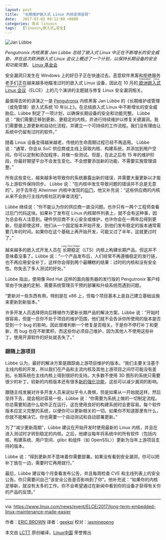 ```yaml
---
layout: post
title:	"长期维护嵌入式 Linux 内核变得容易"
date:	2017-03-02 09:12:00 +0800 
categories:	观点 linuxcn 
tags:	[linuxcn,嵌入式,安全]
---
```



![Jan Lübbe ](/Asserts/Images//attachment/album/201703/02/011322tsh9l27fnlezqgzn.png "Jan Lübbe ")


*Pengutronix 内核黑客 Jan Lübbe 总结了嵌入式 Linux 中正在不断增长的安全威胁，并在这次欧洲嵌入式 Linux 会议上概述了一个计划，以保持长期设备的安全和功能完整。* [Linux 基金会](https://www.linux.com/licenses/category/linux-foundation)


安全漏洞只发生在 Windows 上的好日子正在快速过去。恶意软件黑客和拒绝服务老手们正在越来越多地瞄准过时的嵌入式 Linux 设备，因此在 10 月的[<ruby> 欧洲嵌入式 Linux 会议 <rt>  Embedded Linux Conference Europe </rt></ruby>](http://events.linuxfoundation.org/events/archive/2016/embedded-linux-conference-europe)（ELCE）上的几个演讲的主题就与修复 Linux 安全漏洞相关。


最值得去听的讲演之一是 [Pengutronix](http://www.pengutronix.de/index_en.html) 内核黑客 Jan Lübbe 的《长期维护或管理（或免管理）嵌入式系统 10 年以上》。在总结嵌入式 Linux 中不断增长的安全威胁后，Lübbe 制定了一项计划，以确保长期设备的安全和功能完整。 Lübbe 说：“我们需要迁移到更新、更稳定的内核，并进行持续维护以修复关键漏洞。我们需要做上游更新和自动化流程，并建立一个可持续的工作流程。我们没有理由让系统中仍留有过时的软件。”


随着 Linux 设备变得越来越老，传统的生命周期过程已经不再适用。 Lübbe 说：“通常，你会从 SoC 供应商或主线上获取内核、构建系统，并添加到用户空间。你可以定制和添加程序，并做一些测试。但是，在此之后有 15 年的维护阶段，你最好期望平台不会发生变化、不会想要添加新的功能、不需要实施管理调整。”


所有这些变化，越来越多地导致你的系统暴露出新的错误，并需要大量更新以才能与上游软件保持同步。 Lübbe 说：“在内核中发生导致问题的错误并不总是无意的”。对于去年在 Allwinner 内核中发现的[后门](http://arstechnica.com/security/2016/05/chinese-arm-vendor-left-developer-backdoor-in-kernel-for-android-pi-devices/)，他又补充说：“这些供应商的内核从来不会执行主线内核社区的审查流程”。


Lübbe 继续说：“你不能认为你的供应商一直没问题。也许只有一两个工程师查看过后门代码这块。如果补丁发布在 Linux 内核邮件列表上，就不会有这种事，因为总会有人注意到。硬件供应商不关心安全或维护，也许你会在一两年后得到更新，但是即使这样，他们从一个固定版本开始开发，到他们发布稳定的版本通常需要几年的时间。如果你在这个基础上再开始开发，可能又过了半年，这就更过时了。”


越来越多的嵌入式开发人员在<ruby> 长期稳定 <rt>  Long Term Stable </rt></ruby>（LTS）内核上构建长期产品。但这并不意味着没事了。Lübbe 说：“一个产品发布后，人们经常不再遵循稳定的发行链，也不再应用安全补丁。这样你会得到两个最糟糕的结果：过时的内核和没有安全性。你失去了多人测试的好处。”


Lübbe 指出，使用像 Red Hat 这样的面向服务器的发行版的 Pengutronix 客户经常由于快速的定制、需要系统管理员干预的部署和升级系统而遇到问题。


“更新对一些东西有用，特别是在 x86 上，但每个项目基本上是自己建立基础设施来更新到新版本。”


许多开发人员选择把向后移植作为更新长期产品的解决方案。Lübbe 说：“开始时很容易，但是一旦你不处于项目的维护范围，他们就不会告诉你所使用的版本是否受到一个 bug 的影响，因此很难判断一个修复是否相关。于是你不停打补丁和更新，而 bug 也在不断累积，而这些你必须自己维护，因为其他人不使用这些补丁。使用开源软件的好处就丢失了。”


### 跟随上游项目


Lübbe 认为，最好的解决方案是跟踪由上游项目维护的版本。“我们主要关注基于主线内核的开发，所以我们在产品和主流内核及其他上游项目之间尽可能没有差别。长期系统在主线内核上得到很好的支持。大多数不使用 3D 图形的系统只需要很少的补丁。较新的内核版本还有很多[新的强化功能](https://www.linux.com/news/event/ELCE/2017hardening-kernel-protect-against-attackers)，这些可以减少漏洞的影响。


跟随主线发展对许多开发人员来说似乎令人畏惧，但是如果从一开始就这样，然后坚持下去，就会相对容易一些，Lübbe 说：“你需要为系统上做的一切制定流程。你总需要知道什么软件正在运行，这在使用良好的构建系统时会更容易。每个软件版本应定义完整的系统，以便你可以更新相关的一切。如果你不知道那里有什么，你就不能解决它。你也需要一个自动测试和自动部署更新。”


为了“减少更新周期”，Lübbe 建议在开始开发时使用最新的 Linux 内核，并且在进入测试时才转到稳定的内核。之后，他建议每年将系统中的所有软件（包括内核、构建系统、用户空间、glibc 和组件（如 OpenSSL））更新为当年上游项目支持的版本。


Lübbe 说：“得到更新并不意味着你需要部署。如果没有看到安全漏洞，你可以把补丁放在一边，需要时它再用就行。”


最后，Lübbe 建议每个月查看发布公告，并且每周检查 CVE 和主线列表上的安全公告。你只需要问自己“该安全公告是否影响到了你”。他补充说：“如果你的内核足够新，就没有太多的工作。你不会希望通过在新闻中看到你的设备才获得有关你的产品的反馈。”




---


via: <https://www.linux.com/news/event/ELCE/2017/long-term-embedded-linux-maintenance-made-easier>


作者：[ERIC BROWN](https://www.linux.com/users/ericstephenbrown) 译者：[geekpi](https://github.com/geekpi) 校对：[jasminepeng](https://github.com/jasminepeng)


本文由 [LCTT](https://github.com/LCTT/TranslateProject) 原创编译，[Linux中国](https://linux.cn/) 荣誉推出
